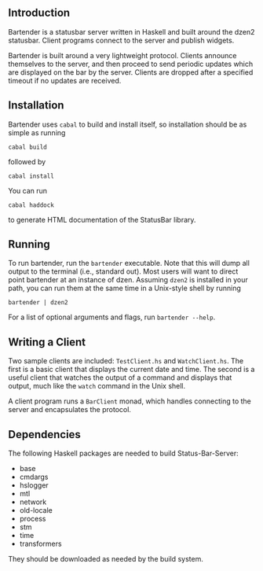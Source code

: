 Introduction
------------

Bartender is a statusbar server written in Haskell and built around the dzen2
statusbar. Client programs connect to the server and publish widgets.

Bartender is built around a very lightweight protocol. Clients announce
themselves to the server, and then proceed to send periodic updates which are
displayed on the bar by the server. Clients are dropped after a specified
timeout if no updates are received.

Installation
------------

Bartender uses `cabal` to build and install itself, so installation should be
as simple as running

    cabal build

followed by

    cabal install

You can run

    cabal haddock

to generate HTML documentation of the StatusBar library.

Running
-------

To run bartender, run the `bartender` executable. Note that this will dump all
output to the terminal (i.e., standard out). Most users will want to direct
point bartender at an instance of dzen. Assuming `dzen2` is installed in your
path, you can run them at the same time in a Unix-style shell by running

    bartender | dzen2

For a list of optional arguments and flags, run `bartender --help`.

Writing a Client
----------------

Two sample clients are included: `TestClient.hs` and `WatchClient.hs`. The
first is a basic client that displays the current date and time. The second is
a useful client that watches the output of a command and displays that output,
much like the `watch` command in the Unix shell.

A client program runs a `BarClient` monad, which handles connecting to the
server and encapsulates the protocol.

Dependencies
------------

The following Haskell packages are needed to build Status-Bar-Server:

* base
* cmdargs
* hslogger
* mtl
* network
* old-locale
* process
* stm
* time
* transformers

They should be downloaded as needed by the build system.

